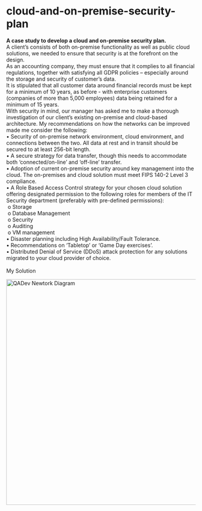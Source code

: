 # cloud-and-on-premise-security-plan
<b>A case study to develop a cloud and on-premise security plan.</b> <br>
A client’s consists of both on-premise functionality as well as public cloud solutions, we needed to ensure that security is at the forefront on the design.<br>
As an accounting company, they must ensure that it complies to all financial regulations, together with satisfying all GDPR policies – especially around the storage and security of customer’s data.<br>
It is stipulated that all customer data around financial records must be kept for a minimum of 10 years, as before - with enterprise customers (companies of more than 5,000 employees) data being retained for a minimum of 15 years.<br>
With security in mind, our manager has asked me to make a thorough investigation of our client’s existing on-premise and cloud-based architecture.  My recommendations on how the networks can be improved made me consider the following:<br>
•	Security of on-premise network environment, cloud environment, and connections between the two. All data at rest and in transit should be secured to at least 256-bit length.<br>
•	A secure strategy for data transfer, though this needs to accommodate both ‘connected/on-line’ and ‘off-line’ transfer.<br>
•	Adoption of current on-premise security around key management into the cloud. The on-premises and cloud solution must meet FIPS 140-2 Level 3 compliance.<br>
•	A Role Based Access Control strategy for your chosen cloud solution offering designated permission to the following roles for members of the IT Security department (preferably with pre-defined permissions):<br>
&nbsp;o	Storage<br>
&nbsp;o	Database Management<br>
&nbsp;o	Security<br>
&nbsp;o	Auditing<br>
&nbsp;o	VM management<br>
•	Disaster planning including High Availability/Fault Tolerance.<br>
•	Recommendations on ‘Tabletop’ or ‘Game Day exercises’.<br>
•	Distributed Denial of Service (DDoS) attack protection for any solutions migrated to your cloud provider of choice.<br>
<br>
My Solution <br>
<p><img src="QADev-Network-Diagram.png" alt="QADev Newtork Diagram" width="900" height="600"></p>
<br>


